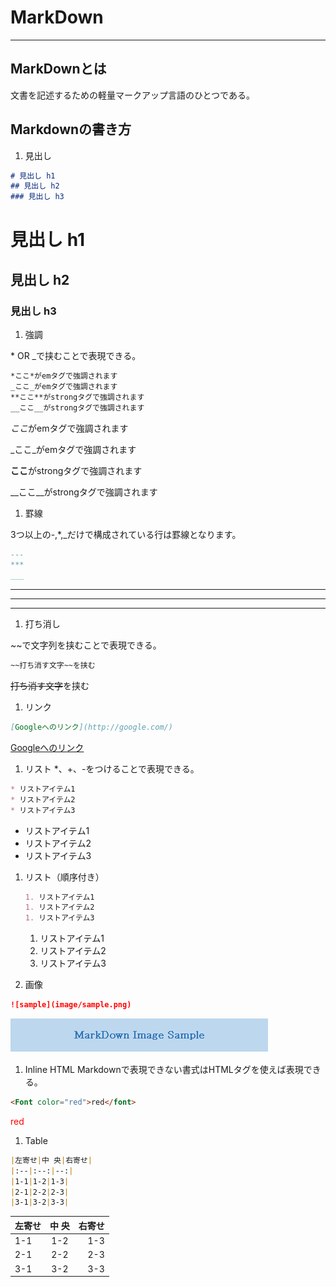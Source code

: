 # MarkDown
****
## MarkDownとは

  文書を記述するための軽量マークアップ言語のひとつである。

## Markdownの書き方

1. 見出し
  ```MarkDown
  # 見出し h1
  ## 見出し h2
  ### 見出し h3
  ```
  # 見出し h1
  ## 見出し h2
  ### 見出し h3

1. 強調

  \* OR _で挟むことで表現できる。
  ```MarkDown
  *ここ*がemタグで強調されます
  _ここ_がemタグで強調されます
  **ここ**がstrongタグで強調されます
  __ここ__がstrongタグで強調されます
  ```
  *ここ*がemタグで強調されます

  _ここ_がemタグで強調されます

  **ここ**がstrongタグで強調されます

  __ここ__がstrongタグで強調されます

1. 罫線

  3つ以上の-,*,_だけで構成されている行は罫線となります。
  ```MarkDown
  ---
  ***
  ___
  ```
  ---
  ***
  ___

1. 打ち消し

  ~~で文字列を挟むことで表現できる。
  ```MarkDown
  ~~打ち消す文字~~を挟む
  ```
  ~~打ち消す文字~~を挟む

1. リンク
  ```MarkDown
  [Googleへのリンク](http://google.com/)
  ```
  [Googleへのリンク](http://google.com/)

1. リスト
  \*、+、-をつけることで表現できる。
  ```MarkDown
  * リストアイテム1
  * リストアイテム2
  * リストアイテム3
  ```
  * リストアイテム1
  * リストアイテム2
  * リストアイテム3

1. リスト（順序付き）
    ```MarkDown
    1. リストアイテム1
    1. リストアイテム2
    1. リストアイテム3
    ```
    1. リストアイテム1
    1. リストアイテム2
    1. リストアイテム3

1. 画像
  ```MarkDown
  ![sample](image/sample.png)
  ```
  ![sample](image/sample.png)

1. Inline HTML
  Markdownで表現できない書式はHTMLタグを使えば表現できる。
  ```HTML
  <Font color="red">red</font>
  ```
  <Font color="red">red</font>

1. Table
  ```MarkDown
  |左寄せ|中 央|右寄せ|
  |:--|:--:|--:|
  |1-1|1-2|1-3|
  |2-1|2-2|2-3|
  |3-1|3-2|3-3|
  ```

|左寄せ|中 央|右寄せ|
|:--|:--:|--:|
|1-1|1-2|1-3|
|2-1|2-2|2-3|
|3-1|3-2|3-3|
